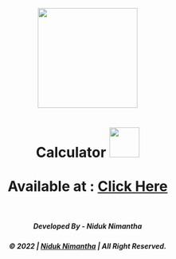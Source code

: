<p align="center"><img width="200px" height="200px" src="https://img.icons8.com/fluency/240/000000/calculator.png" height="175px"/></p>

<a href="#"></a>

<h1 align="center">Calculator <img src="https://c.tenor.com/PqWloRzw0R0AAAAj/facebook-emoji.gif" width="60px" height="60px">
<!--<h1 align="center">Calculator <img src="https://raw.githubusercontent.com/MartinHeinz/MartinHeinz/master/wave.gif" width="60px" height="60px">,
<br><br> Calculator</h1>
<h3 align="center">I'm a passionate Developer and Content Creator from Sri Lanka. 💻</h3>-->
<br><br>
<b>Available at : <a href="https://niduknimantha.github.io/Calculator/">Click Here</a></b>
<br><br>

<h5 align="center">Developed By - Niduk Nimantha</h5>

<h5 align="center">© 2022 | <a href="https://niduknimantha.github.io/My-Official-Website">Niduk Nimantha</a> | All Right Reserved.</h5>
